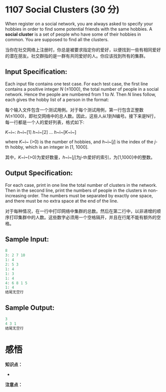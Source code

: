 # 1107 Social Clusters (30 分)

When register on a social network, you are always asked to specify your hobbies in order to find some potential friends with the same hobbies. A **social cluster** is a set of people who have some of their hobbies in common. You are supposed to find all the clusters.

当你在社交网络上注册时，你总是被要求指定你的爱好，以便找到一些有相同爱好的潜在朋友。社交群指的是一群有共同爱好的人。你应该找到所有的集群。

## Input Specification:

Each input file contains one test case. For each test case, the first line contains a positive integer *N* (≤1000), the total number of people in a social network. Hence the people are numbered from 1 to *N*. Then *N* lines follow, each gives the hobby list of a person in the format:

每个输入文件包含一个测试用例。对于每个测试用例，第一行包含正整数*N*(≤1000)，即社交网络中的总人数。因此，这些人从1到*N*编号。接下来是N行，每一行都是一个人的爱好列表，格式如下:

*K*~i~: *h*~i~[1] *h*~i~[2] ... *h*~i~[*K*~i~]

where *K*~i~ (>0) is the number of hobbies, and *h*~i~[*j*] is the index of the *j*-th hobby, which is an integer in [1, 1000].

其中，*K*~i~(>0)为爱好数量，*h*~i~[*j*]为*j*-th爱好的索引，为[1,1000]中的整数。

## Output Specification:

For each case, print in one line the total number of clusters in the network. Then in the second line, print the numbers of people in the clusters in non-increasing order. The numbers must be separated by exactly one space, and there must be no extra space at the end of the line.

对于每种情况，在一行中打印网络中集群的总数。然后在第二行中，以非递增的顺序打印集群中的人数。这些数字必须用一个空格隔开，并且在行尾不能有额外的空格。

## Sample Input:

```cpp
8
3: 2 7 10
1: 4
2: 5 3
1: 4
1: 3
1: 4
4: 6 8 1 5
1: 4
结尾无空行
```

## Sample Output:

```cpp
3
4 3 1
结尾无空行
```

# 感悟

**知识点：**

- 

**注意点：**